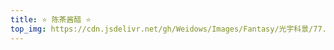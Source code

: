 ```yaml
---
title: ⭐ 陈茶酱醋 ⭐
top_img: https://cdn.jsdelivr.net/gh/Weidows/Images/Fantasy/光宇科景/77.jpeg
---
```


<!--
 * @Author: Weidows
 * @Date: 2020-08-25 11:15:06
 * @LastEditors: Weidows
 * @LastEditTime: 2020-12-06 17:59:17
 * @FilePath: \Weidowsd:\Game\Demo\Github\Blog\source\artitalk\older_artitalk.md
-->

<script type="text/javascript" src="https://unpkg.com/artitalk"></script>
<div id="artitalk_main"></div>
<script>
new Artitalk({
  appId: '59PUYYpBs2LNsOauC9biCHyC-MdYXbMMI',
  appKey: 'VhGVeGTSwpl4XYNamiRXwWKI',
  pageSize: 10,
  shuoPla: 'Weidows想说点啥..',
  motion: 1, //加载动画
  atComment: 1, //评论
  avatarPla: 'https://cdn.jsdelivr.net/gh/Weidows/Images/img/avatar.jpg',
  // bgImg: '',
})
</script>
